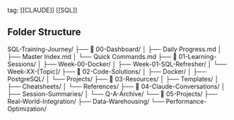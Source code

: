tag: [[CLAUDE]] [[SQL]] 
## Folder Structure
SQL-Training-Journey/
├── 📂 00-Dashboard/
│   ├── Daily Progress.md
│   ├── Master Index.md
│   └── Quick Commands.md
├── 📂 01-Learning-Sessions/
│   ├── Week-00-Docker/
│   ├── Week-01-SQL-Refresher/
│   └── Week-XX-[Topic]/
├── 📂 02-Code-Solutions/
│   ├── Docker/
│   ├── PostgreSQL/
│   └── Projects/
├── 📂 03-Resources/
│   ├── Templates/
│   ├── Cheatsheets/
│   └── References/
├── 📂 04-Claude-Conversations/
│   ├── Session-Summaries/
│   └── Q-A-Archive/
└── 📂 05-Projects/
    ├── Real-World-Integration/
    ├── Data-Warehousing/
    └── Performance-Optimization/